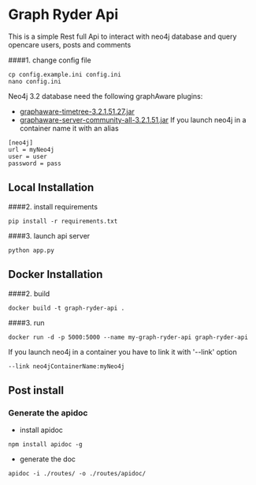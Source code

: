 # Graph Ryder Api
This is a simple Rest full Api to interact with neo4j database and query opencare users, posts and comments

####1. change config file
```
cp config.example.ini config.ini
nano config.ini
```
Neo4j 3.2 database need the following graphAware plugins:
- [graphaware-timetree-3.2.1.51.27.jar](https://products.graphaware.com/download/timetree/graphaware-timetree-3.2.1.51.27.jar)
- [graphaware-server-community-all-3.2.1.51.jar](http://products.graphaware.com/download/framework-server-community/graphaware-server-community-all-3.2.1.51.jar)
If you launch neo4j in a container name it with an alias
```
[neo4j]
url = myNeo4j
user = user
password = pass
```
## Local Installation
####2. install requirements
```
pip install -r requirements.txt
```
####3. launch api server
```
python app.py
```

## Docker Installation
####2. build
```
docker build -t graph-ryder-api .
```
####3. run
```
docker run -d -p 5000:5000 --name my-graph-ryder-api graph-ryder-api
```
If you launch neo4j in a container you have to link it with '--link' option
```
--link neo4jContainerName:myNeo4j
```
## Post install
### Generate the apidoc
- install apidoc
```
npm install apidoc -g
```
- generate the doc
```
apidoc -i ./routes/ -o ./routes/apidoc/
```

